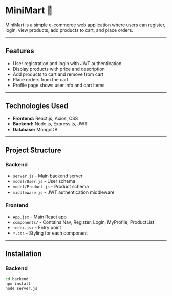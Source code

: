 # MiniMart 🛒

MiniMart is a simple e-commerce web application where users can register, login, view products, add products to cart, and place orders.  

---

## Features

- User registration and login with JWT authentication
- Display products with price and description
- Add products to cart and remove from cart
- Place orders from the cart
- Profile page shows user info and cart items

---

## Technologies Used

- **Frontend:** React.js, Axios, CSS  
- **Backend:** Node.js, Express.js, JWT  
- **Database:** MongoDB  

---

## Project Structure

### Backend
- `server.js` - Main backend server
- `model/User.js` - User schema
- `model/Product.js` - Product schema
- `middleware.js` - JWT authentication middleware

### Frontend
- `App.jsx` - Main React app
- `components/` - Contains Nav, Register, Login, MyProfile, ProductList
- `index.jsx` - Entry point
- `*.css` - Styling for each component

---

## Installation

### Backend
```bash
cd backend
npm install
node server.js
